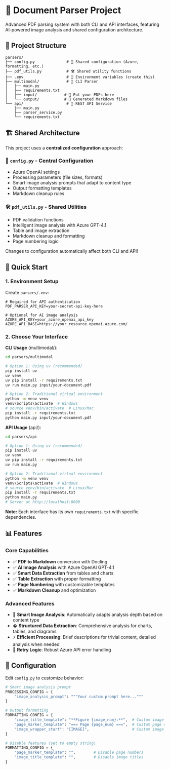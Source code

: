 # 📄 Document Parser Project

Advanced PDF parsing system with both CLI and API interfaces, featuring AI-powered image analysis and shared configuration architecture.

## 📁 Project Structure

```text
parsers/
├── config.py              # 🔧 Shared configuration (Azure, formatting, etc.)
├── pdf_utils.py           # 🛠️ Shared utility functions
├── .env                   # 🔐 Environment variables (create this)
├── multimodal/            # 📄 CLI Parser
│   ├── main.py           
│   ├── requirements.txt   
│   ├── input/            # 📂 Put your PDFs here
│   └── output/           # 📂 Generated Markdown files
└── api/                   # 🚀 REST API Service
    ├── main.py           
    ├── parser_service.py  
    └── requirements.txt   
```

## 🏗️ Shared Architecture

This project uses a **centralized configuration** approach:

### 🔧 `config.py` - Central Configuration

- Azure OpenAI settings
- Processing parameters (file sizes, formats)
- Smart image analysis prompts that adapt to content type
- Output formatting templates
- Markdown cleanup rules

### 🛠️ `pdf_utils.py` - Shared Utilities

- PDF validation functions
- Intelligent image analysis with Azure GPT-4.1
- Table and image extraction
- Markdown cleanup and formatting
- Page numbering logic

Changes to configuration automatically affect both CLI and API!

## 🚀 Quick Start

### 1. Environment Setup

Create `parsers/.env`:

```env
# Required for API authentication
PDF_PARSER_API_KEY=your-secret-api-key-here

# Optional for AI image analysis
AZURE_API_KEY=your_azure_openai_api_key
AZURE_API_BASE=https://your_resource.openai.azure.com/
```

### 2. Choose Your Interface

**CLI Usage** (multimodal/):

```bash
cd parsers/multimodal

# Option 1: Using uv (recommended)
pip install uv
uv venv
uv pip install -r requirements.txt
uv run main.py input/your-document.pdf

# Option 2: Traditional virtual environment
python -m venv venv
venv\Scripts\activate  # Windows
# source venv/bin/activate  # Linux/Mac
pip install -r requirements.txt
python main.py input/your-document.pdf
```

**API Usage** (api/):

```bash
cd parsers/api

# Option 1: Using uv (recommended)  
pip install uv
uv venv
uv pip install -r requirements.txt
uv run main.py

# Option 2: Traditional virtual environment
python -m venv venv
venv\Scripts\activate  # Windows
# source venv/bin/activate  # Linux/Mac
pip install -r requirements.txt
python main.py
# Server at http://localhost:8000
```

**Note:** Each interface has its own `requirements.txt` with specific dependencies.

## 📊 Features

### Core Capabilities

- ✅ **PDF to Markdown** conversion with Docling
- ✅ **AI Image Analysis** with Azure OpenAI GPT-4.1
- ✅ **Smart Data Extraction** from tables and charts
- ✅ **Table Extraction** with proper formatting
- ✅ **Page Numbering** with customizable templates
- ✅ **Markdown Cleanup** and optimization

### Advanced Features

- 🎯 **Smart Image Analysis**: Automatically adapts analysis depth based on content type
- � **Structured Data Extraction**: Comprehensive analysis for charts, tables, and diagrams  
- ⚡ **Efficient Processing**: Brief descriptions for trivial content, detailed analysis when needed
- 🔄 **Retry Logic**: Robust Azure API error handling

## 🔧 Configuration

Edit `config.py` to customize behavior:

```python
# Smart image analysis prompt
PROCESSING_CONFIG = {
    "image_analysis_prompt": """Your custom prompt here..."""
}

# Output formatting
FORMATTING_CONFIG = {
    "image_title_template": "**Figure {image_num}:**",  # Custom image titles
    "page_marker_template": "=== Page {page_num} ===",  # Custom page markers
    "image_wrapper_start": "[IMAGE]",                   # Custom image tags
}

# Disable features (set to empty string)
FORMATTING_CONFIG = {
    "page_marker_template": "",        # Disable page numbers
    "image_title_template": "",        # Disable image titles
}
```
